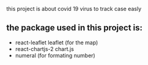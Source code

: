 this project is about covid 19 virus
to track case easly

## the package used in this project is:

- react-leaflet leaflet (for the map)
- react-chartjs-2 chart.js
- numeral (for formating number)
